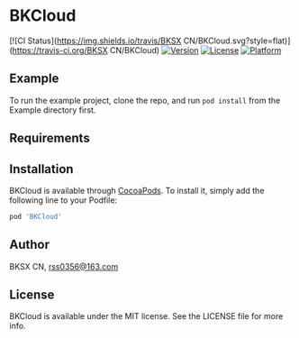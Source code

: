 # BKCloud

[![CI Status](https://img.shields.io/travis/BKSX CN/BKCloud.svg?style=flat)](https://travis-ci.org/BKSX CN/BKCloud)
[![Version](https://img.shields.io/cocoapods/v/BKCloud.svg?style=flat)](https://cocoapods.org/pods/BKCloud)
[![License](https://img.shields.io/cocoapods/l/BKCloud.svg?style=flat)](https://cocoapods.org/pods/BKCloud)
[![Platform](https://img.shields.io/cocoapods/p/BKCloud.svg?style=flat)](https://cocoapods.org/pods/BKCloud)

## Example

To run the example project, clone the repo, and run `pod install` from the Example directory first.

## Requirements

## Installation

BKCloud is available through [CocoaPods](https://cocoapods.org). To install
it, simply add the following line to your Podfile:

```ruby
pod 'BKCloud'
```

## Author

BKSX CN, rss0356@163.com

## License

BKCloud is available under the MIT license. See the LICENSE file for more info.
